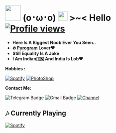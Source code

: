 # <img src="https://i.pinimg.com/originals/01/63/6c/01636c5434cd0462086620c60fdfec16.gif" width="50px"> **(o･ω･o) <img src="https://raw.githubusercontent.com/MartinHeinz/MartinHeinz/master/wave.gif" width="30px"> >~<** Hello [![Profile views](https://gpvc.arturio.dev/Aruoto)](https://github.com/Aruoto)
- **Here Is A Biggest Noob Ever You Seen..**
- **🔥 [Pyrogram](https://pyrogram.org) Lover♥️**
- **Still Equality Is A Joke** 
- **I Am Indian🇮🇳 And India Is Lob♥️**

**Hobbies :**

[![Spotify](https://img.shields.io/badge/-Spotify-%232c3e50?style=flat-square&logo=spotify)](https://spotify.com)
[![PhotoShop](https://img.shields.io/badge/-PhotoShop-%23007ACC?style=flat-square&logo=Adobe)](https://www.adobe.com/products/photoshop.html)

**Contact Me:**

![Telegram Badge](https://img.shields.io/badge/Shubhansb-1ca0f1?style=flat-square&logo=telegram&logoColor=white&link=https://t.me/Beast_boy_shubu)
![Gmail Badge](https://img.shields.io/badge/-AoxicOffical-c14438?style=flat-square&logo=Gmail&logoColor=white&link=mailto:AoxicOfficial@gmail.com)
[![Channel](https://img.shields.io/badge/dynamic/json?logo=telegram&label=%40CustomUser&labelColor=282c34&suffix=+members&color=2CA5E0&query=%24.data.totalSubs&url=https%3A%2F%2Fapi.spencerwoo.com%2Fsubstats%2F%3Fsource%3Dtelegram%26queryKey%3DDeprecatedChat&longCache=true%22)](https://t.me/CustomUser)


##  🎶 **Currently Playing**
[![Spotify](https://spotify.pokurt.me/api/spotify)](https://open.spotify.com/user/21dlpp4ul43o6wj7x7pdmzzeq)
